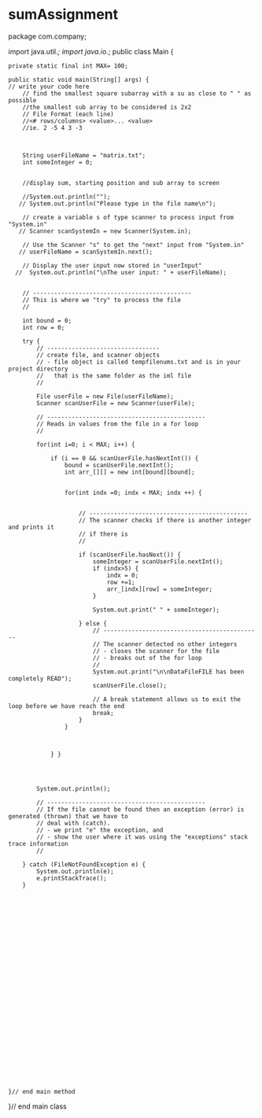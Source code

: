 # sumAssignment
package com.company;

import java.util.*;
import java.io.*;
public class Main {

    private static final int MAX= 100;

    public static void main(String[] args) {
	// write your code here
        // find the smallest square subarray with a su as close to " " as possible
        //the smallest sub array to be considered is 2x2
        // File Format (each line)
        //<# rows/columns> <value>... <value>
        //ie. 2 -5 4 3 -3



        String userFileName = "matrix.txt";
        int someInteger = 0;


        //display sum, starting position and sub array to screen

        //System.out.println("");
       // System.out.println("Please type in the file name\n");

        // create a variable s of type scanner to process input from "System.in"
       // Scanner scanSystemIn = new Scanner(System.in);

        // Use the Scanner "s" to get the "next" input from "System.in"
       // userFileName = scanSystemIn.next();

        // Display the user input now stored in "userInput"
      //  System.out.println("\nThe user input: " + userFileName);


        // ---------------------------------------------
        // This is where we "try" to process the file
        //

        int bound = 0;
        int row = 0;

        try {
            // --------------------------------
            // create file, and scanner objects
            // - file object is called tempfilenums.txt and is in your project directory
            //   that is the same folder as the iml file
            //

            File userFile = new File(userFileName);
            Scanner scanUserFile = new Scanner(userFile);

            // ---------------------------------------------
            // Reads in values from the file in a for loop
            //

            for(int i=0; i < MAX; i++) {

                if (i == 0 && scanUserFile.hasNextInt()) {
                    bound = scanUserFile.nextInt();
                    int arr_[][] = new int[bound][bound];


                    for(int indx =0; indx < MAX; indx ++) {


                        // ---------------------------------------------
                        // The scanner checks if there is another integer and prints it
                        // if there is
                        //

                        if (scanUserFile.hasNext()) {
                            someInteger = scanUserFile.nextInt();
                            if (indx>5) {
                                indx = 0;
                                row +=1;
                                arr_[indx][row] = someInteger;
                            }

                            System.out.print(" " + someInteger);

                        } else {
                            // ---------------------------------------------
                            // The scanner detected no other integers
                            // - closes the scanner for the file
                            // - breaks out of the for loop
                            //
                            System.out.print("\n\nDataFileFILE has been completely READ");
                            scanUserFile.close();

                            // A break statement allows us to exit the loop before we have reach the end
                            break;
                        }
                    }



                } }




            System.out.println();

            // ---------------------------------------------
            // If the file cannot be found then an exception (error) is generated (thrown) that we have to
            // deal with (catch).
            // - we print "e" the exception, and
            // - show the user where it was using the "exceptions" stack trace information
            //

        } catch (FileNotFoundException e) {
            System.out.println(e);
            e.printStackTrace();
        }





























    }// end main method
}// end main class
